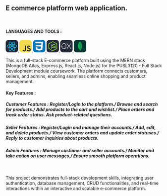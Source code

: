 <h2 align="left">E commerce platform web application.</h2><br/>
<h4 align="left">LANGUAGES AND TOOLS :</h3>
<p align="left"> 
<a href="https://reactjs.org/" target="_blank" rel="noreferrer"> <img src="language-icons/React-Dark.svg" alt="react" width="40" height="40"/> </a>
<a href="https://developer.mozilla.org/en-US/docs/Web/JavaScript" target="_blank" rel="noreferrer"> <img src="language-icons/JavaScript.svg" alt="javascript" width="40" height="40"/> </a>
<a href="https://www.w3schools.com/css/" target="_blank" rel="noreferrer"> <img src="language-icons/CSS.svg" alt="css3" width="40" height="40"/> </a>
<a href="https://nodejs.org" target="_blank" rel="noreferrer"> <img src="language-icons/NodeJS-Dark.svg" alt="nodejs" width="40" height="40"/> </a>
<a href="https://expressjs.com" target="_blank" rel="noreferrer"> <img src="language-icons/ExpressJS-Dark.svg" alt="express" width="40" height="40"/> </a>
<a href="https://www.mongodb.com/" target="_blank" rel="noreferrer"> <img src="language-icons/MongoDB.svg" alt="mongodb" width="40" height="40"/> </a><br/>


<p align="left">This is a full-stack E-commerce platform built using the MERN stack (MongoDB Atlas, Express.js, React.js, Node.js) for the PUSL3120 - Full Stack Development module coursework. The platform connects customers, sellers, and admins, enabling seamless online shopping and product management.</p>
<h4 align="left">Key Features :</h4>
<h5 align="left">Customer Features : Register/Login to the platform./
Browse and search for products./
Add products to the cart and wishlist./
Place orders and track order status.
Ask product-related questions.</h5>
<h5 align="left">Seller Features : Register/Login and manage their accounts./
Add, edit, and delete products./
View customer orders and update order statuses./
Reply to customer inquiries about products.</h5>
<h5 align="left">Admin Features : Manage customer and seller accounts./
Monitor and take action on user messages./
Ensure smooth platform operations.</h5>
<br/>
<p align="left">This project demonstrates full-stack development skills, integrating user authentication, database management, CRUD functionalities, and real-time interactions within an interactive and scalable e-commerce platform.</p>
